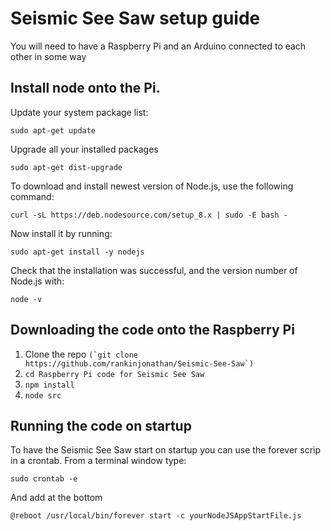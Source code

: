 # Seismic See Saw setup guide

You will need to have a Raspberry Pi and an Arduino connected to each other in some way

## Install node onto the Pi.

Update your system package list:
```
sudo apt-get update
```
Upgrade all your installed packages
```
sudo apt-get dist-upgrade
```
To download and install newest version of Node.js, use the following command:

```
curl -sL https://deb.nodesource.com/setup_8.x | sudo -E bash -
```
Now install it by running:
```
sudo apt-get install -y nodejs
```
Check that the installation was successful, and the version number of Node.js with:

```
node -v
```

## Downloading the code onto the Raspberry Pi

1. Clone the repo ```(`git clone https://github.com/rankinjonathan/Seismic-See-Saw`)```
2. ```cd Raspberry Pi code for Seismic See Saw```
3. ```npm install```
4. ```node src```

## Running the code on startup
To have the Seismic See Saw start on startup you can use the forever scrip in a crontab. From a terminal window type:
```
sudo crontab -e
```
And add at the bottom 
```
@reboot /usr/local/bin/forever start -c yourNodeJSAppStartFile.js 
```



